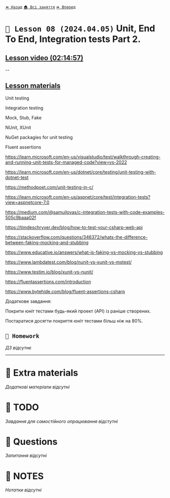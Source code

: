 ﻿[`⏪ Назад`](../07/README.md)  [`🏠 Всі заняття`](../../README.md)  [`⏩ Вперед`](../09/README.md)

# `📗 Lesson 08 (2024.04.05)` Unit, End To End, Integration tests Part 2.

## [Lesson video (02:14:57)](https://youtu.be/YumH33U2sZs)

--

## [Lesson materials](https://lms.ithillel.ua/groups/65a65fe34c3a2d3372eef8ea/lessons/65a65fe44c3a2d3372eef972)

Unit testing

Integration testing

Mock, Stub, Fake

NUnit, XUnit

NuGet packagies for unit testing

Fluent assertions

https://learn.microsoft.com/en-us/visualstudio/test/walkthrough-creating-and-running-unit-tests-for-managed-code?view=vs-2022

https://learn.microsoft.com/en-us/dotnet/core/testing/unit-testing-with-dotnet-test

https://methodpoet.com/unit-testing-in-c/

https://learn.microsoft.com/en-us/aspnet/core/test/integration-tests?view=aspnetcore-7.0

https://medium.com/@samuilovas/c-integration-tests-with-code-examples-505c9baaa02f

https://timdeschryver.dev/blog/how-to-test-your-csharp-web-api

https://stackoverflow.com/questions/346372/whats-the-difference-between-faking-mocking-and-stubbing

https://www.educative.io/answers/what-is-faking-vs-mocking-vs-stubbing

https://www.lambdatest.com/blog/nunit-vs-xunit-vs-mstest/

https://www.testim.io/blog/xunit-vs-nunit/

https://fluentassertions.com/introduction

https://www.bytehide.com/blog/fluent-assertions-csharp

Додаткове завдання:

Покрити юніт тестами будь-який проект (API) із раніше створених.

Постаратися досягти покриття юніт тестами більш ніж на 80%.

## `📕 Homework`
*ДЗ відсутнє*

---

# 📘 Extra materials

*Додаткові матеріали відсутні*

# 📘 TODO
*Завдання для самостійного опрацювання відстутні*

# 📘 Questions
*Запитання відсутні*

# 📘 NOTES
*Нотатки відсутні*